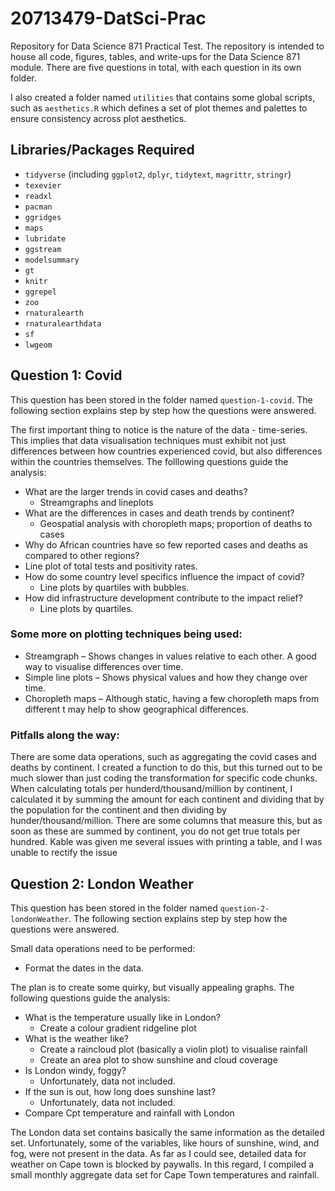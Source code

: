 # 20713479-DatSci-Prac
Repository for Data Science 871 Practical Test. The repository is intended to house all code, figures, tables, and write-ups for the Data Science 871 module. There are five questions in total, with each question in its own folder.

I also created a folder named `utilities` that contains some global scripts, such as `aesthetics.R` which defines a set of plot themes and palettes to ensure consistency across plot aesthetics.

##  Libraries/Packages Required
* `tidyverse` (including `ggplot2`, `dplyr`, `tidytext`, `magrittr`, `stringr`)
* `texevier`
* `readxl`
* `pacman`
* `ggridges`
* `maps`
* `lubridate`
* `ggstream`
* `modelsummary`
* `gt`
* `knitr`
* `ggrepel`
* `zoo`
* `rnaturalearth`
* `rnaturalearthdata`
* `sf`
* `lwgeom`

##  Question 1: Covid
This question has been stored in the folder named `question-1-covid`. The following section explains step by step how the questions were answered.

The first important thing to notice is the nature of the data - time-series. This implies that data visualisation techniques must exhibit not just differences between how countries experienced covid, but also differences within the countries themselves. The folllowing questions guide the analysis:
* What are the larger trends in covid cases and deaths?
  * Streamgraphs and lineplots
* What are the differences in cases and death trends by continent?
  * Geospatial analysis with choropleth maps; proportion of deaths to cases
* Why do African countries have so few reported cases and deaths as compared to other regions?
 * Line plot of total tests and positivity rates.
* How do some country level specifics influence the impact of covid?
  * Line plots by quartiles with bubbles.
* How did infrastructure development contribute to the impact relief?
  * Line plots by quartiles.


### Some more on plotting techniques being used:
* Streamgraph – Shows changes in values relative to each other. A good way to visualise differences over time.
* Simple line plots – Shows physical values and how they change over time.
* Choropleth maps – Although static, having a few choropleth maps from different t may help to show geographical differences.

### Pitfalls along the way:
There are some data operations, such as aggregating the covid cases and deaths by continent. I created a function to do this, but this turned out to be much slower than just coding the transformation for specific code chunks.
When calculating totals per hunderd/thousand/million by continent, I calculated it by summing the amount for each continent and dividing that by the population for the continent and then dividing by hunder/thousand/million. There are some columns that measure this, but as soon as these are summed by continent, you do not get true totals per hundred.
Kable was given me several issues with printing a table, and I was unable to rectify the issue

## Question 2: London Weather
This question has been stored in the folder named `question-2-londonWeather`. The following section explains step by step how the questions were answered.

Small data operations need to be performed:
* Format the dates in the data.

The plan is to create some quirky, but visually appealing graphs.
The following questions guide the analysis:
* What is the temperature usually like in London?
  * Create a colour gradient ridgeline plot
* What is the weather like?
  * Create a raincloud plot (basically a violin plot) to visualise rainfall
  * Create an area plot to show sunshine and cloud coverage
* Is London windy, foggy?
  * Unfortunately, data not included.
* If the sun is out, how long does sunshine last?
  * Unfortunately, data not included.
* Compare Cpt temperature and rainfall with London

The London data set contains basically the same information as the detailed set. Unfortunately, some of the variables, like hours of sunshine, wind, and fog, were not present in the data. As far as I could see, detailed data for weather on Cape town is blocked by paywalls. In this regard, I compiled a small monthly aggregate data set for Cape Town temperatures and rainfall.
